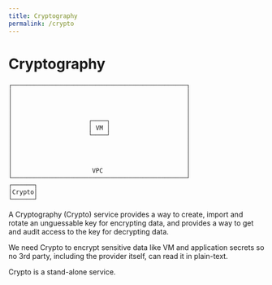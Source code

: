 ```yaml
---
title: Cryptography
permalink: /crypto
---
```


# Cryptography

```ascii
┌────────────────────────────────────────────────┐
│                                                │
│                                                │
│                                                │
│                                                │
│                     ┌────┐                     │
│                     │ VM │                     │
│                     └────┘                     │
│                                                │
│                                                │
│                                                │
│                                                │
│                      VPC                       │
└────────────────────────────────────────────────┘
┌──────┐                                          
│Crypto│                                          
└──────┘                                          
```

A Cryptography (Crypto) service provides a way to create, import and rotate an unguessable key for encrypting data, and provides a way to get and audit access to the key for decrypting data.

We need Crypto to encrypt sensitive data like VM and application secrets so no 3rd party, including the provider itself, can read it in plain-text.

Crypto is a stand-alone service.
